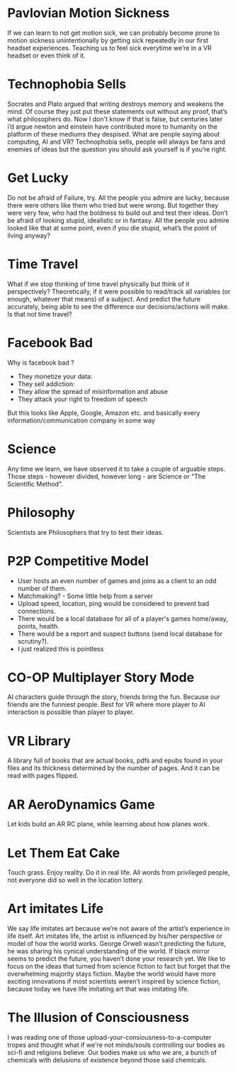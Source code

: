 # Pavlovian Motion Sickness
If we can learn to not get motion sick, we can probably become prone to motion sickness unintentionally by getting sick repeatedly in our first headset experiences. Teaching us to feel sick everytime we’re in a VR headset or even think of it.

# Technophobia Sells
Socrates and Plato argued that writing destroys memory and weakens the mind. Of course they just put these statements out without any proof, that’s what philosophers do. Now I don't know if that is false, but centuries later i’d argue newton and einstein have contributed more to humanity on the platform of these mediums they despised. What are people saying about computing, AI and VR? Technophobia sells, people will always be fans and enemies of ideas but the question you should ask yourself is if you’re right.

# Get Lucky
Do not be afraid of Failure, try. All the people you admire are lucky, because there were others like them who tried but were wrong. But together they were very few, who had the boldness to build out and test their ideas. Don’t be afraid of looking stupid, idealistic or in fantasy. All the people you admire looked like that at some point, even if you die stupid, what’s the point of living anyway?

# Time Travel
What if we stop thinking of time travel physically but think of it perspectively?
Theoretically, if it were possible to read/track all variables (or enough, whatever that means) of a subject. And predict the future accurately, being able to see the difference our decisions/actions will make. Is that not time travel?

# Facebook Bad
Why is facebook bad ?
- They monetize your data:
- They sell addiction:
- They allow the spread of misinformation and abuse
- They attack your right to freedom of speech

But this looks like Apple, Google, Amazon etc. and basically every information/communication company in some way

# Science
Any time we learn, we have observed it to take a couple of arguable steps. Those steps - however divided, however long - are Science or "The Scientific Method".

# Philosophy
Scientists are Philosophers that try to test their ideas.

# P2P Competitive Model
- User hosts an even number of games and joins as a client to an odd number of them.
- Matchmaking? - Some little help from a server
- Upload speed, location, ping would be considered to prevent bad connections.
- There would be a local database for all of a player's games home/away, points, health.
- There would be a report and suspect buttons (send local database for scrutiny?).
- I just realized this is pointless

# CO-OP Multiplayer Story Mode
AI characters guide through the story, friends bring the fun.
Because our friends are the funniest people. Best for VR where more player to AI 
interaction is possible than player to player.

# VR Library
A library full of books that are actual books, pdfs and epubs found in your files 
and its thickness determined by the number of pages.
And it can be read with pages flipped.

# AR AeroDynamics Game
Let kids build an AR RC plane, while learning about how planes work.

# Let Them Eat Cake
Touch grass.
Enjoy reality.
Do it in real life.
All words from privileged people, not everyone did so well in the location lottery.

# Art imitates Life
We say life imitates art because we’re not aware of the artist’s experience in life itself. Art imitates life, the artist is influenced by his/her perspective or model of how the world works. George Orwell wasn’t predicting the future, he was sharing his cynical understanding of the world. If black mirror seems to predict the future, you haven’t done your research yet. We like to focus on the ideas that turned from science fiction to fact but forget that the overwhelming majority stays fiction. Maybe the world would have more exciting innovations if most scientists weren’t inspired by science fiction, because today we have life imitating art that was imitating life.

# The Illusion of Consciousness
I was reading one of those upload-your-consiousness-to-a-computer tropes and thought what if we're not minds/souls controlling our bodies as sci-fi and religions believe. Our bodies make us who we are, a bunch of chemicals with delusions of existence beyond those said chemicals.
